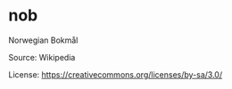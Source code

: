 # nob




Norwegian Bokmål



Source: Wikipedia



License: https://creativecommons.org/licenses/by-sa/3.0/
